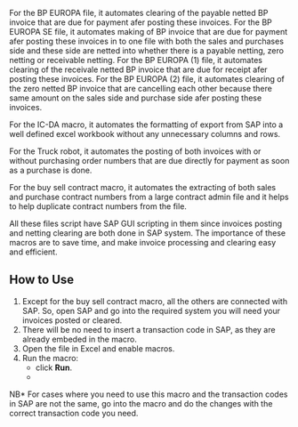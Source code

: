 For the BP EUROPA file, it automates clearing of the payable netted  BP invoice that are due for payment afer posting these invoices.
For the BP EUROPA SE file, it automates making of BP invoice that are due for payment afer posting these invoices in to one file with both the sales and purchases side and these side are netted into whether there is a payable netting, zero netting or receivable netting.
For the BP EUROPA (1) file, it automates clearing of the receivale netted  BP invoice that are due for receipt afer posting these invoices.
For the BP EUROPA (2) file, it automates clearing of the zero netted  BP invoice that are cancelling each other because there same amount on the sales side and purchase side afer posting these invoices.

For the IC-DA macro, it automates the formatting of export from SAP into a well defined excel workbook without any unnecessary columns and rows.

For the Truck robot, it automates the posting of both invoices with or without purchasing order numbers that are due directly for payment as soon as a purchase is done.

For the buy sell contract macro, it automates the extracting of both sales and purchase contract numbers from a large contract admin file and it helps to help duplicate contract numbers from the file.

All these files script have SAP GUI scripting in them since invoices posting and netting clearing are both done in SAP system. The importance of these macros are to save time, and make invoice processing and clearing easy and efficient.

## How to Use
1. Except for the buy sell contract macro, all the others are connected with SAP. So, open SAP and go into the required system you will need your invoices posted or cleared.
2. There will be no need to insert a transaction code in SAP, as they are already embeded in the macro.
3. Open the file in Excel and enable macros.
4. Run the macro:
   -  click **Run**.
   -  
NB* For cases where you need to use this macro and the transaction codes in SAP are not the same, go into the macro and do the changes with the correct transaction code you need.
  
